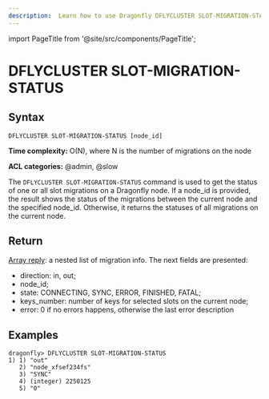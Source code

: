 ```yaml
---
description:  Learn how to use Dragonfly DFLYCLUSTER SLOT-MIGRATION-STATUS to get status of the current migration on the node.
---
```


import PageTitle from '@site/src/components/PageTitle';

# DFLYCLUSTER SLOT-MIGRATION-STATUS

<PageTitle title="Dragonfly DFLYCLUSTER SLOT-MIGRATION-STATUS Command (Documentation) | Dragonfly" />

## Syntax

    DFLYCLUSTER SLOT-MIGRATION-STATUS [node_id]

**Time complexity:** O(N), where N is the number of migrations on the node

**ACL categories:** @admin, @slow

The `DFLYCLUSTER SLOT-MIGRATION-STATUS` command is used to get the status of one or all slot migrations on a Dragonfly node.
If a node_id is provided, the result shows the status of the migrations between the current node and the specified node_id. Otherwise, it returns the statuses of all migrations on the current node.

## Return

[Array reply](https://redis.io/docs/latest/develop/reference/protocol-spec/#arrays): a nested list of migration info.
The next fields are presented:
* direction: in, out;
* node_id;
* state: CONNECTING, SYNC, ERROR, FINISHED, FATAL;
* keys_number: number of keys for selected slots on the current node;
* error: 0 if no errors happens, otherwise the last error description


## Examples

```shell
dragonfly> DFLYCLUSTER SLOT-MIGRATION-STATUS
1) 1) "out"
   2) "node_xfsef234fs"
   3) "SYNC"
   4) (integer) 2250125
   5) "0"

```
